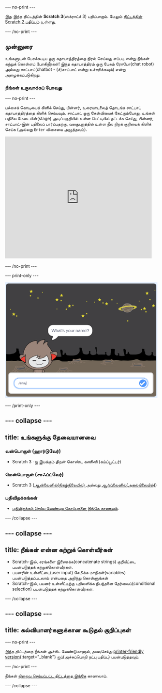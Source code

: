 --- no-print ---

இது இந்த திட்டத்தின் **Scratch 3**(ஸ்க்ராட்ச் 3) பதிப்பாகும். மேலும் [திட்டத்தின் Scratch 2 பதிப்பும்](https://projects.raspberrypi.org/ta-IN/projects/chatbot-scratch2) உள்ளது.

--- /no-print ---

## முன்னுரை

உங்களுடன் பேசக்கூடிய ஒரு கதாபாத்திரத்தை நிரல் செய்வது எப்படி என்று நீங்கள் கற்றுக் கொள்ளப் போகிறீர்கள்! இந்த கதாபாத்திரம் ஒரு பேசும் ரோபோ(chat robot) அல்லது சாட்பாட்(chatbot - (ச்)சாட்பாட் என்று உச்சரிக்கவும்) என்று அழைக்கப்படுகிறது.

### நீங்கள் உருவாக்கப் போவது

--- no-print ---

பச்சைக் கொடியைக் கிளிக் செய்து, பின்னர், உரையாடலைத் தொடங்க சாட்பாட் கதாபாத்திரத்தை கிளிக் செய்யவும். சாட்பாட் ஒரு கேள்வியைக் கேட்கும்போது, உங்கள் பதிலை மேடையின்(stage) அடிப்பகுதியில் உள்ள பெட்டியில் தட்டச்சு செய்து, பின்னர், சாட்பாட்-இன் பதிலைப் பார்ப்பதற்கு, வலதுபுறத்தில் உள்ள நீல நிறக் குறியைக் கிளிக் செய்க (அல்லது ` Enter ` விசையை அழுத்தவும்).

<div class="scratch-preview">
  <iframe allowtransparency="true" width="485" height="402" src="https://scratch.mit.edu/projects/embed/248864190/?autostart=false" 
  frameborder="0" scrolling="no"></iframe>
</div>

--- /no-print ---

--- print-only ---

![நிறைவு செய்யப்பட்ட திட்டம்](images/chatbot-preview.png)

--- /print-only ---

--- collapse ---
---
title: உங்களுக்கு தேவையானவை
---

### வன்பொருள் (ஹார்டுவேர்)

- Scratch 3 -ஐ இயக்கும் திறன் கொண்ட கணினி (கம்ப்யூட்டர்)

### மென்பொருள் (சாஃப்ட்வேர்)

- Scratch 3 ([ஆன்லைனில்(நிகழ்நிலையில்) ](https://rpf.io/scratchon) அல்லது [ஆஃப்லைனில்(அகல்நிலையில்)](https://rpf.io/scratchoff))

### பதிவிறக்கங்கள்

- [பதிவிறக்கம் செய்ய வேண்டிய கோப்புகளை இங்கே காணவும்](http://rpf.io/p/ta-IN/chatbot-go).

--- /collapse ---

--- collapse ---
---
title: நீங்கள் என்ன கற்றுக் கொள்வீர்கள்
---

- Scratch-இல், சரங்களை இணைக்க(concatenate strings) குறியீட்டை பயன்படுத்தக் கற்றுக்கொள்வீர்கள்.
- பயனரின் உள்ளீட்டை(user input) சேமிக்க மாறிகள்(variables) பயன்படுத்தப்படலாம் என்பதை அறிந்து கொள்ளுங்கள்
- Scratch-இல், பயனர் உள்ளீட்டிற்கு பதிலளிக்க நிபந்தனை தேர்வைப்(conditional selection) பயன்படுத்தக் கற்றுக்கொள்வீர்கள்.

--- /collapse ---

--- collapse ---
---
title: கல்வியாளர்களுக்கான கூடுதல் குறிப்புகள்
---

--- no-print ---

இந்த திட்டத்தை நீங்கள் அச்சிட வேண்டுமானால், தயவுசெய்து [printer-friendly version](https://projects.raspberrypi.org/ta-IN/projects/chatbot/print){:target="_blank"} ஐப்(அச்சுப்பொறி நட்பு பதிப்பு) பயன்படுத்தவும்.

--- /no-print ---

நீங்கள் [நிறைவு செய்யப்பட்ட திட்டத்தை இங்கே](http://rpf.io/p/ta-IN/chatbot-get) காணலாம்.

--- /collapse ---